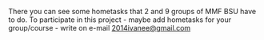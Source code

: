 There you can see some hometasks that 2 and 9 groups of MMF BSU have to do.
To participate in this project - maybe add hometasks for your group/course - write on e-mail 2014ivanee@gmail.com